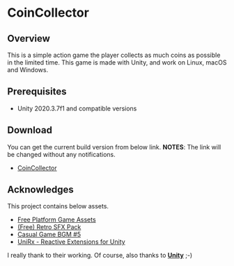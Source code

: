 # CoinCollector

## Overview

This is a simple action game the player collects as much coins as possible in the limited time.
This game is made with Unity, and work on Linux, macOS and Windows.

## Prerequisites

- Unity 2020.3.7f1 and compatible versions

## Download

You can get the current build version from below link.
**NOTES**: The link will be changed without any notifications.

- [CoinCollector](https://azuki-penguin.org/coin-collector)

## Acknowledges

This project contains below assets.

- [Free Platform Game Assets](https://assetstore.unity.com/packages/2d/environments/free-platform-game-assets-85838)
- [(Free) Retro SFX Pack](https://assetstore.unity.com/packages/audio/sound-fx/free-retro-sfx-pack-43256)
- [Casual Game BGM #5](https://assetstore.unity.com/packages/audio/music/casual-game-bgm-5-135943)
- [UniRx - Reactive Extensions for Unity](https://assetstore.unity.com/packages/tools/integration/unirx-reactive-extensions-for-unity-17276)

I really thank to their working.
Of course, also thanks to **[Unity](https://unity.com/)** ;-)

